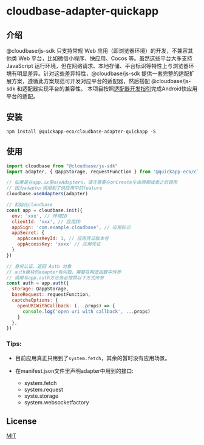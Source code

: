# cloudbase-adapter-quickapp

## 介绍

@cloudbase/js-sdk 只支持常规 Web 应用（即浏览器环境）的开发，不兼容其他类 Web 平台，比如微信小程序、快应用、Cocos 等。虽然这些平台大多支持 JavaScript 运行环境，但在网络请求、本地存储、平台标识等特性上与浏览器环境有明显差异。针对这些差异特性，@cloudbase/js-sdk 提供一套完整的适配扩展方案，遵循此方案规范可开发对应平台的适配器，然后搭配 @cloudbase/js-sdk 和适配器实现平台的兼容性。
本项目按照[适配器开发指引](https://docs.cloudbase.net/api-reference/webv3/adapter/)完成Android快应用平台的适配。

## 安装

```
npm install @quickapp-eco/cloudbase-adapter-quickapp -S
```

## 使用

```js
import cloudbase from "@cloudbase/js-sdk"
import adapter, { QappStorage, requestFunction } from '@quickapp-eco/cloudbase-adapter-quickapp'

// 如果是在app.ux里useAdapters，请注意要在onCreate生命周期或者之后调用
// 因为adapter调用到了快应用中的feature
cloudbase.useAdapters(adapter)

// 初始化cloudbase
const app = cloudbase.init({
  env: 'xxx', // 环境ID
  clientId: 'xxx', // 应用ID
  appSign: 'com.example.cloudbase', // 应用标识
  appSecret: {
    appAccessKeyId: 1, // 应用凭证版本号
    appAccessKey: 'xxxx' // 应用凭证
  }
})

// 身份认证，返回 Auth 对象
// auth模块的adapter有问题，需要在构造函数中传参
// 调用与app.auth方法务必按照以下方式传参
const auth = app.auth({
  storage: QappStorage,
  baseRequest: requestFunction,
  captchaOptions: {
    openURIWithCallback: (...props) => {
      console.log('open uri with callback', ...props)
    }
  },
})
```

### Tips:

- 目前应用真正只用到了`system.fetch`，其余的暂时没有应用场景。

- 在manifest.json文件里声明adapter中用到的接口:
    - system.fetch
    - system.request
    - syste.storage
    - system.websocketfactory


## License

[MIT](./LICENSE)
